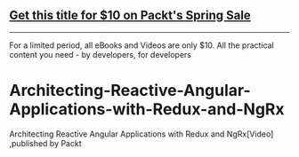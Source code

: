 ## [Get this title for $10 on Packt's Spring Sale](https://www.packt.com/V11534?utm_source=github&utm_medium=packt-github-repo&utm_campaign=spring_10_dollar_2022)
-----
For a limited period, all eBooks and Videos are only $10. All the practical content you need \- by developers, for developers

# Architecting-Reactive-Angular-Applications-with-Redux-and-NgRx
Architecting Reactive Angular Applications with Redux and NgRx[Video] ,published by Packt
